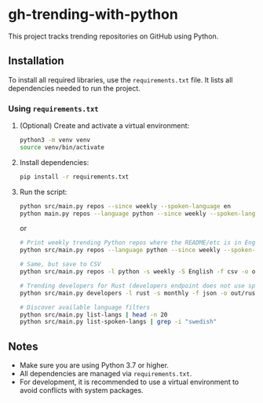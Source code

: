 # gh-trending-with-python

This project tracks trending repositories on GitHub using Python.

## Installation

To install all required libraries, use the `requirements.txt` file. It lists all dependencies needed to run the project.

### Using `requirements.txt`

1. (Optional) Create and activate a virtual environment:
   ```sh
   python3 -m venv venv
   source venv/bin/activate
   ```

2. Install dependencies:
   ```sh
   pip install -r requirements.txt
   ```
3. Run the script:
   ```sh
   python src/main.py repos --since weekly --spoken-language en
   python main.py repos --language python --since weekly --spoken-language en 
   ```
    or
    ```sh
   # Print weekly trending Python repos where the README/etc is in English
    python src/main.py repos --language python --since weekly --spoken-language en
    
    # Same, but save to CSV
    python src/main.py repos -l python -s weekly -S English -f csv -o out/python-weekly-en.csv
    
    # Trending developers for Rust (developers endpoint does not use spoken language)
    python src/main.py developers -l rust -s monthly -f json -o out/rust-devs-monthly.json
    
    # Discover available language filters
    python src/main.py list-langs | head -n 20
    python src/main.py list-spoken-langs | grep -i "swedish"

    ```

## Notes
- Make sure you are using Python 3.7 or higher.
- All dependencies are managed via `requirements.txt`.
- For development, it is recommended to use a virtual environment to avoid conflicts with system packages.

